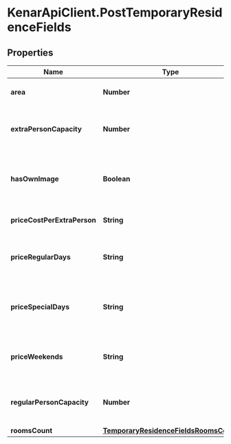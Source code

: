 # KenarApiClient.PostTemporaryResidenceFields

## Properties

Name | Type | Description | Notes
------------ | ------------- | ------------- | -------------
**area** | **Number** | Area of the residence in square meters | [optional] 
**extraPersonCapacity** | **Number** | Number of allowed extra people that can stay in the residence | [optional] 
**hasOwnImage** | **Boolean** | Whether the images are of the property itself and not decorative/stock photos. | [optional] 
**priceCostPerExtraPerson** | **String** | Cost per extra person per night in Rial | [optional] 
**priceRegularDays** | **String** | Price of the residence for regular days (Saturday to Tuesday) in Rial | [optional] 
**priceSpecialDays** | **String** | Price of the residence for special days (holidays and occasions) in Rial | [optional] 
**priceWeekends** | **String** | Price of the residence for weekends (Wednesday to Friday) in Rial | [optional] 
**regularPersonCapacity** | **Number** | Number of allowed regular people that can stay in the residence | [optional] 
**roomsCount** | [**TemporaryResidenceFieldsRoomsCount**](TemporaryResidenceFieldsRoomsCount.md) |  | [optional] 


